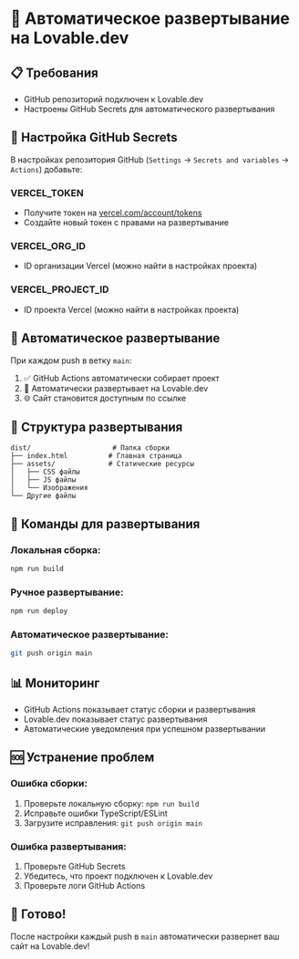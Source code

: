 # 🚀 Автоматическое развертывание на Lovable.dev

## 📋 Требования

- GitHub репозиторий подключен к Lovable.dev
- Настроены GitHub Secrets для автоматического развертывания

## 🔧 Настройка GitHub Secrets

В настройках репозитория GitHub (`Settings` → `Secrets and variables` → `Actions`) добавьте:

### **VERCEL_TOKEN**
- Получите токен на [vercel.com/account/tokens](https://vercel.com/account/tokens)
- Создайте новый токен с правами на развертывание

### **VERCEL_ORG_ID**
- ID организации Vercel (можно найти в настройках проекта)

### **VERCEL_PROJECT_ID**
- ID проекта Vercel (можно найти в настройках проекта)

## 🚀 Автоматическое развертывание

При каждом push в ветку `main`:
1. ✅ GitHub Actions автоматически собирает проект
2. 🚀 Автоматически развертывает на Lovable.dev
3. 🌐 Сайт становится доступным по ссылке

## 📁 Структура развертывания

```
dist/                    # Папка сборки
├── index.html          # Главная страница
├── assets/             # Статические ресурсы
│   ├── CSS файлы
│   ├── JS файлы
│   └── Изображения
└── Другие файлы
```

## 🔄 Команды для развертывания

### **Локальная сборка:**
```bash
npm run build
```

### **Ручное развертывание:**
```bash
npm run deploy
```

### **Автоматическое развертывание:**
```bash
git push origin main
```

## 📊 Мониторинг

- GitHub Actions показывает статус сборки и развертывания
- Lovable.dev показывает статус развертывания
- Автоматические уведомления при успешном развертывании

## 🆘 Устранение проблем

### **Ошибка сборки:**
1. Проверьте локальную сборку: `npm run build`
2. Исправьте ошибки TypeScript/ESLint
3. Загрузите исправления: `git push origin main`

### **Ошибка развертывания:**
1. Проверьте GitHub Secrets
2. Убедитесь, что проект подключен к Lovable.dev
3. Проверьте логи GitHub Actions

## 🌟 Готово!

После настройки каждый push в `main` автоматически развернет ваш сайт на Lovable.dev!
